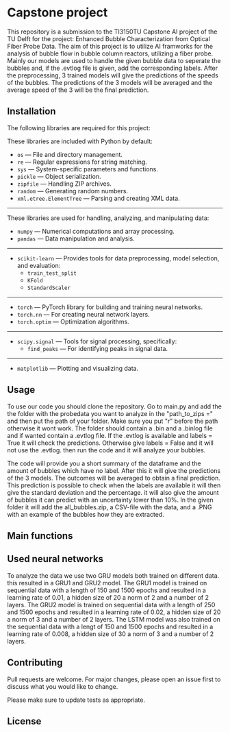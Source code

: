 # Capstone project
This repository is a submission to the TI3150TU Capstone AI project of the TU Delft for the project: Enhanced Bubble Characterization from Optical Fiber Probe Data. The aim of this project is to utilize AI framworks for the analysis of bubble flow in bubble column reactors, utilizing a fiber probe. Mainly our models are used to handle the given bubble data to seperate the bubbles and, if the .evtlog file is given, add the corresponding labels. After the preprocessing, 3 trained models will give the predictions of the speeds of the bubbles. The predictions of the 3 models will be averaged and the average speed of the 3 will be the final prediction.  


## Installation


The following libraries are required for this project:

These libraries are included with Python by default:
- `os` — File and directory management.
- `re` — Regular expressions for string matching.
- `sys` — System-specific parameters and functions.
- `pickle` — Object serialization.
- `zipfile` — Handling ZIP archives.
- `random` — Generating random numbers.
- `xml.etree.ElementTree` — Parsing and creating XML data.

---

These libraries are used for handling, analyzing, and manipulating data:
- `numpy` — Numerical computations and array processing.
- `pandas` — Data manipulation and analysis.

---

- `scikit-learn` — Provides tools for data preprocessing, model selection, and evaluation:
  - `train_test_split`
  - `KFold`
  - `StandardScaler`

---

- `torch` — PyTorch library for building and training neural networks.
- `torch.nn` — For creating neural network layers.
- `torch.optim` — Optimization algorithms.

---
- `scipy.signal` — Tools for signal processing, specifically:
  - `find_peaks` — For identifying peaks in signal data.

---

- `matplotlib` — Plotting and visualizing data.

## Usage
To use our code you should clone the repository.
Go to main.py and add the the folder with the probedata you want to analyze in the "path_to_zips =" and then put the path of your folder. 
Make sure you put "r" before the path otherwise it wont work.
The folder should contain a .bin and a .binlog file and if wanted contain a .evtlog file.
If the .evtlog is available and labels = True it will check the predictions. 
Otherwise give labels = False and it will not use the .evtlog.
then run the code and it will analyze your bubbles. 

The code will provide you a short summary of the dataframe and the amount of bubbles which have no label. After this it will give the predictions of the 3 models. The outcomes will be averaged to obtain a final prediction. This prediction is possible to check when the labels are available it will then give the standard deviation and the percentage. 
it will also give the amount of bubbles it can predict with an uncertainty lower than 10%. 
In the given folder it will add the all_bubbles.zip, a CSV-file with the data, and a .PNG with an example of the bubbles how they are extracted.

## Main functions


## Used neural networks
To analyze the data we use two GRU models both trained on different data. this resulted in a GRU1 and GRU2 model. 
The GRU1 model is trained on sequential data with a length of 150 and 1500 epochs and resulted in a learning rate of 0.01, a hidden size of 20 a norm of 2  and a number of 2 layers.
The GRU2 model is trained on sequential data with a length of 250 and 1500 epochs and resulted in a learning rate of 0.02, a hidden size of 20 a norm of 3  and a number of 2 layers.
The LSTM model was also trained on the sequential data with a lengt of 150 and 1500 epochs and resulted in  a learning rate of 0.008, a hidden size of 30 a norm of 3 and a number of 2 layers.


## Contributing

Pull requests are welcome. For major changes, please open an issue first
to discuss what you would like to change.

Please make sure to update tests as appropriate.

## License

